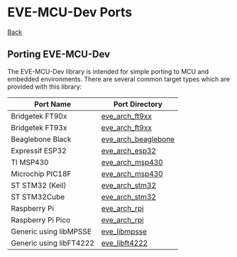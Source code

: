 # EVE-MCU-Dev Ports

[Back](../README.md)

## Porting EVE-MCU-Dev

The EVE-MCU-Dev library is intended for simple porting to MCU and embedded environments. There are several common target types which are provided with this library:

| Port Name | Port Directory |
| --- | --- |
|Bridgetek FT90x | [eve_arch_ft9xx](eve_arch_ft9xx/README.md) | 
|Bridgetek FT93x | [eve_arch_ft9xx](eve_arch_ft9xx/README.md) | 
|Beaglebone Black | [eve_arch_beaglebone](eve_arch_beaglebone/README.md) |
|Expressif ESP32 | [eve_arch_esp32](eve_arch_esp32/README.md) |
|TI MSP430 | [eve_arch_msp430](eve_arch_msp430/README.md) |
|Microchip PIC18F | [eve_arch_msp430](eve_arch_msp430/README.md) |
|ST STM32 (Keil) | [eve_arch_stm32](eve_arch_stm32/README.md) |
|ST STM32Cube | [eve_arch_stm32](eve_arch_stm32/README.md) |
|Raspberry Pi | [eve_arch_rpi](eve_arch_rpi/README.md) |
|Raspberry Pi Pico  | [eve_arch_rpi](eve_arch_rpi/README.md) |
|Generic using libMPSSE  | [eve_libmpsse](eve_libmpsse/README.md) |
|Generic using libFT4222  | [eve_libft4222](eve_libft4222/README.md) |
